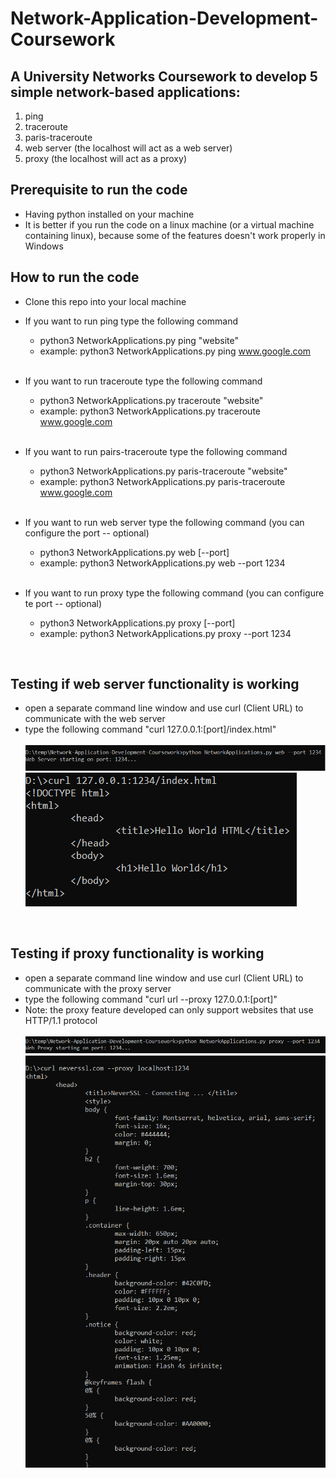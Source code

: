 # Network-Application-Development-Coursework

## A University Networks Coursework to develop 5 simple network-based applications:
  1. ping
  2. traceroute
  3. paris-traceroute
  4. web server (the localhost will act as a web server)
  5. proxy (the localhost will act as a proxy)
  
 ## Prerequisite to run the code
  - Having python installed on your machine
  - It is better if you run the code on a linux machine (or a virtual machine containing linux), because some of the features doesn't work properly in Windows


## How to run the code
  - Clone this repo into your local machine
  - If you want to run ping type the following command
    - python3 NetworkApplications.py ping "website"
    - example: python3 NetworkApplications.py ping www.google.com
    
    <br />
  - If you want to run traceroute type the following command
    - python3 NetworkApplications.py traceroute "website"
    - example: python3 NetworkApplications.py traceroute www.google.com
    
    <br />
  - If you want to run pairs-traceroute type the following command
    - python3 NetworkApplications.py paris-traceroute "website"
    - example: python3 NetworkApplications.py paris-traceroute www.google.com
    
    <br />
  - If you want to run web server type the following command (you can configure the port -- optional)
    - python3 NetworkApplications.py web [--port]
    - example: python3 NetworkApplications.py web --port 1234
    
    <br />
  - If you want to run proxy type the following command (you can configure te port -- optional)
    - python3 NetworkApplications.py proxy [--port]
    - example: python3 NetworkApplications.py proxy --port 1234
    
<br />

## Testing if web server functionality is working
  - open a separate command line window and use curl (Client URL) to communicate with the web server
  - type the following command "curl 127.0.0.1:[port]/index.html"  
  \
  ![App Screenshoot](https://github.com/youssef-gerges-ramzy-mokhtar/Network-Application-Development-Coursework/blob/main/screenshots/web%201.png) 
  \
  ![App Screenshoot](https://github.com/youssef-gerges-ramzy-mokhtar/Network-Application-Development-Coursework/blob/main/screenshots/web%202.png)


<br>

## Testing if proxy functionality is working
  - open a separate command line window and use curl (Client URL) to communicate with the proxy server
  - type the following command "curl url --proxy 127.0.0.1:[port]"
  - Note: the proxy feature developed can only support websites that use HTTP/1.1 protocol  
  \
  ![App Screenshoot](https://github.com/youssef-gerges-ramzy-mokhtar/Network-Application-Development-Coursework/blob/main/screenshots/proxy%201.png)  
  ![App Screenshoot](https://github.com/youssef-gerges-ramzy-mokhtar/Network-Application-Development-Coursework/blob/main/screenshots/proxy%202.png)
  
